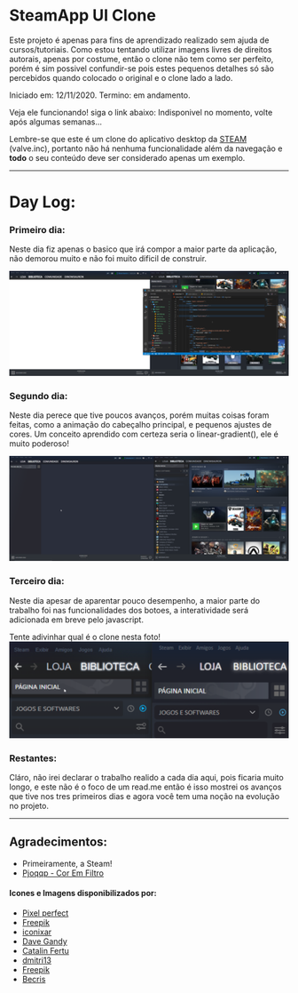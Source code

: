 # SteamApp  UI Clone
 
 Este projeto é apenas para fins de aprendizado realizado sem ajuda de cursos/tutoriais.
 Como estou tentando utilizar imagens livres de direitos autorais, apenas por costume, então o clone não tem como ser perfeito, porém é sim possivel confundir-se pois estes pequenos detalhes só são percebidos quando colocado o original e o clone lado a lado.
 
 Iniciado em: 12/11/2020.
 Termino: em andamento.

 Veja ele funcionando! siga o link abaixo:
 Indisponivel no momento, volte após algumas semanas...

Lembre-se que este é um clone do aplicativo desktop da <a href="https://store.steampowered.com/about/">STEAM</a> (valve.inc), portanto não há nenhuma funcionalidade além da navegação e __todo__ o seu conteúdo deve ser considerado apenas um exemplo.

---
# Day Log:
### Primeiro dia:
Neste dia fiz apenas o basico que irá compor a maior parte da aplicação, não demorou muito e não foi muito dificil de construir.

<a href="https://github.com/DinowSauron">
<img src="https://raw.githubusercontent.com/DinowSauron/SteamApp-UI_Clone/main/image-log/first-day.png" alt="Imagem Do Clone da Steam" title="Imagem do primeiro dia de trabalho">
</a>

### Segundo dia:
Neste dia perece que tive poucos avanços, porém muitas coisas foram feitas, como a animação do cabeçalho principal, e pequenos ajustes de cores. Um conceito aprendido com certeza seria o linear-gradient(), ele é muito poderoso!

<a href="https://github.com/DinowSauron">
<img src="https://raw.githubusercontent.com/DinowSauron/SteamApp-UI_Clone/main/image-log/second-day.png" alt="Imagem Do Clone da Steam" title="Imagem do segundo dia de trabalho">
</a>

### Terceiro dia:
Neste dia apesar de aparentar pouco desempenho, a maior parte do trabalho foi nas funcionalidades dos botoes, a interatividade será adicionada em breve pelo javascript.

Tente adivinhar qual é o clone nesta foto!
<a href="https://github.com/DinowSauron">
<img src="https://raw.githubusercontent.com/DinowSauron/SteamApp-UI_Clone/main/image-log/third-day.png" alt="Imagem Do Clone da Steam" title="Imagem do terceiro dia de trabalho, Foto da direita é o clone.">
</a>

### Restantes:
Cláro, não irei declarar o trabalho realido a cada dia aqui, pois ficaria muito longo, e este não é o foco de um read.me então é isso mostrei os avanços que tive nos tres primeiros dias e agora você tem uma noção na evolução no projeto.

---
## Agradecimentos:
* Primeiramente, a Steam!
* <a href="https://codepen.io/sosuke/pen/Pjoqqp" title="Color inverter">Pjoqqp - Cor Em Filtro</a>

#### Icones e Imagens disponibilizados por:
* <a href="https://www.flaticon.com/br/autores/pixel-perfect" title="Pixel perfect">Pixel perfect</a>
* <a href="https://www.flaticon.com/br/autores/freepik" title="Freepik">Freepik</a> 
* <a href="https://www.flaticon.com/br/autores/iconixar" title="iconixar">iconixar</a>
* <a href="https://www.flaticon.com/br/autores/dave-gandy" title="Dave Gandy">Dave Gandy</a>
* <a href="https://www.flaticon.com/br/autores/catalin-fertu" title="Catalin Fertu">Catalin Fertu</a>
* <a href="https://www.flaticon.com/authors/dmitri13" title="dmitri13">dmitri13</a> 
* <a href="https://www.flaticon.com/authors/freepik" title="Freepik">Freepik</a>
* <a href="https://www.flaticon.com/authors/becris" title="Becris">Becris</a>

